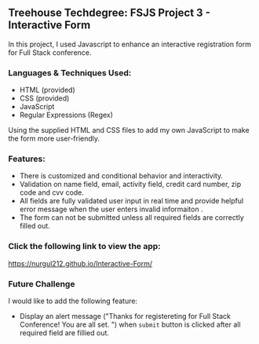 
## Treehouse Techdegree: FSJS Project 3 - Interactive Form

In this project, I used Javascript to enhance an interactive registration form for Full Stack conference. 

### Languages & Techniques Used: 
- HTML (provided)
- CSS  (provided)
- JavaScript 
- Regular Expressions (Regex)

Using the supplied HTML and CSS files to add my own JavaScript to make the form more user-friendly. 

### Features:
- There is customized and conditional behavior and interactivity.
- Validation on name field, email, activity field, credit card number, zip code and cvv code.
- All fields are fully validated user input in real time and provide helpful error message when the user enters invalid informaiton .
- The form can not be submitted unless all required fields are correctly filled out. 

### Click the following link to view the app:
https://nurgul212.github.io/Interactive-Form/

### Future Challenge
I would like to add the following feature:
-  Display an alert message ("Thanks for registereting for Full Stack Conference! You are all set. ") when `submit` button is clicked after all required field are fillied out.